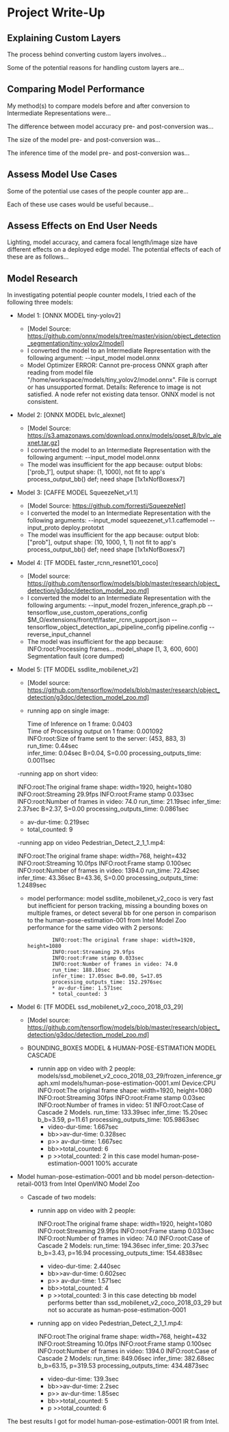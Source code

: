 # Project Write-Up

## Explaining Custom Layers

The process behind converting custom layers involves...

Some of the potential reasons for handling custom layers are...

## Comparing Model Performance

My method(s) to compare models before and after conversion to Intermediate Representations
were...

The difference between model accuracy pre- and post-conversion was...

The size of the model pre- and post-conversion was...

The inference time of the model pre- and post-conversion was...

## Assess Model Use Cases

Some of the potential use cases of the people counter app are...

Each of these use cases would be useful because...

## Assess Effects on End User Needs

Lighting, model accuracy, and camera focal length/image size have different effects on a
deployed edge model. The potential effects of each of these are as follows...

## Model Research

In investigating potential people counter models, I tried each of the following three models:

- Model 1: [ONNX MODEL tiny-yolov2]
  - [Model Source: https://github.com/onnx/models/tree/master/vision/object_detection_segmentation/tiny-yolov2/model]
  - I converted the model to an Intermediate Representation with the following argument: --input_model model.onnx
  - Model Optimizer ERROR: Cannot pre-process ONNX graph after reading from model file "/home/workspace/models/tiny_yolov2/model.onnx". File is corrupt or has unsupported format. 
Details: Reference to image is not satisfied. A node refer not existing data tensor. ONNX model is not consistent.
  
- Model 2: [ONNX MODEL bvlc_alexnet]
  - [Model Source: https://s3.amazonaws.com/download.onnx/models/opset_8/bvlc_alexnet.tar.gz]
  - I converted the model to an Intermediate Representation with the following argument: --input_model model.onnx
  - The model was insufficient for the app because: output blobs: ['prob_1'], output shape: (1, 1000), not fit to app's process_output_bb() def; need shape [1x1xNofBoxesx7]

- Model 3: [CAFFE MODEL SqueezeNet_v1.1]
  - [Model Source: https://github.com/forresti/SqueezeNet]
  - I converted the model to an Intermediate Representation with the following arguments: --input_model squeezenet_v1.1.caffemodel --input_proto deploy.prototxt
  - The model was insufficient for the app because: output blob: ["prob"], output shape: (10, 1000, 1, 1) not fit to app's process_output_bb() def; need shape [1x1xNofBoxesx7]

- Model 4: [TF MODEL faster_rcnn_resnet101_coco]
  - [Model source: https://github.com/tensorflow/models/blob/master/research/object_detection/g3doc/detection_model_zoo.md]
  - I converted the model to an Intermediate Representation with the following arguments: --input_model frozen_inference_graph.pb --tensorflow_use_custom_operations_config $M_O/extensions/front/tf/faster_rcnn_support.json  --tensorflow_object_detection_api_pipeline_config pipeline.config --reverse_input_channel
  - The model was insufficient for the app because: INFO:root:Processing frames...   model_shape [1, 3, 600, 600]   Segmentation fault (core dumped)

- Model 5: [TF MODEL ssdlite_mobilenet_v2]
  - [Model source: https://github.com/tensorflow/models/blob/master/research/object_detection/g3doc/detection_model_zoo.md]
  - running app on single image:
  
    Time of Inference on 1 frame: 0.0403   
    Time of Processing output on 1 frame: 0.001092  
    INFO:root:Size of frame sent to the server: (453, 883, 3)    
    run_time: 0.44sec    
    infer_time: 0.04sec B=0.04, S=0.00
    processing_outputs_time: 0.0011sec
    
  -running app on short video:
  
    INFO:root:The original frame shape: width=1920, height=1080
    INFO:root:Streaming 29.9fps
    INFO:root:Frame stamp 0.033sec
    INFO:root:Number of frames in video: 74.0
    run_time: 21.19sec
    infer_time: 2.37sec B=2.37, S=0.00
    processing_outputs_time: 0.0861sec
    * av-dur-time: 0.219sec
    * total_counted: 9
    
  -running app on video Pedestrian_Detect_2_1_1.mp4:
  
    INFO:root:The original frame shape: width=768, height=432
    INFO:root:Streaming 10.0fps
    INFO:root:Frame stamp 0.100sec
    INFO:root:Number of frames in video: 1394.0
    run_time: 72.42sec
    infer_time: 43.36sec B=43.36, S=0.00
    processing_outputs_time: 1.2489sec
    
  - model performance: model ssdlite_mobilenet_v2_coco is very fast but inefficient for person tracking, missing a bounding boxes on multiple frames, or detect several bb for one person in comparison to the human-pose-estimation-001 from Intel Model Zoo performance for the same video with 2 persons:
  
                INFO:root:The original frame shape: width=1920, height=1080
                INFO:root:Streaming 29.9fps
                INFO:root:Frame stamp 0.033sec
                INFO:root:Number of frames in video: 74.0
                run_time: 188.10sec
                infer_time: 17.05sec B=0.00, S=17.05
                processing_outputs_time: 152.2976sec
                * av-dur-time: 1.571sec
                * total_counted: 3
    
- Model 6: [TF MODEL ssd_mobilenet_v2_coco_2018_03_29]
  - [Model source: https://github.com/tensorflow/models/blob/master/research/object_detection/g3doc/detection_model_zoo.md]

  - BOUNDING_BOXES MODEL & HUMAN-POSE-ESTIMATION MODEL CASCADE
  
    - runnin app on video with 2 people:
        models/ssd_mobilenet_v2_coco_2018_03_29/frozen_inference_graph.xml
        models/human-pose-estimation-0001.xml
        Device:CPU
        INFO:root:The original frame shape: width=1920, height=1080
        INFO:root:Streaming 30fps
        INFO:root:Frame stamp 0.03sec
        INFO:root:Number of frames in video: 51
        INFO:root:Case of Cascade 2 Models.
        run_time: 133.39sec
        infer_time: 15.20sec b_b=3.59, p=11.61
        processing_outputs_time: 105.9863sec
        * video-dur-time: 1.667sec
        * bb>>av-dur-time: 0.328sec
        * p>> av-dur-time: 1.667sec
        * bb>>total_counted: 6
        * p >>total_counted: 2
    in this case model human-pose-estimation-0001 100% accurate

- Model human-pose-estimation-0001 and bb model person-detection-retail-0013 from Intel OpenVINO Model Zoo
  - Cascade of two models:
  
    - runnin app on video with 2 people:
    
        INFO:root:The original frame shape: width=1920, height=1080
        INFO:root:Streaming 29.9fps
        INFO:root:Frame stamp 0.033sec
        INFO:root:Number of frames in video: 74.0
        INFO:root:Case of Cascade 2 Models:
        run_time: 194.36sec
        infer_time: 20.37sec b_b=3.43, p=16.94
        processing_outputs_time: 154.4838sec
        * video-dur-time: 2.440sec
        * bb>>av-dur-time: 0.602sec
        * p>> av-dur-time: 1.571sec
        * bb>>total_counted: 4
        * p >>total_counted: 3
    in this case detecting bb model performs better than ssd_mobilenet_v2_coco_2018_03_29 but not so accurate as human-pose-estimation-0001 
   
    - running app on video Pedestrian_Detect_2_1_1.mp4:
    
        INFO:root:The original frame shape: width=768, height=432
        INFO:root:Streaming 10.0fps
        INFO:root:Frame stamp 0.100sec
        INFO:root:Number of frames in video: 1394.0
        INFO:root:Case of Cascade 2 Models:
        run_time: 849.06sec
        infer_time: 382.68sec b_b=63.15, p=319.53
        processing_outputs_time: 434.4873sec
        * video-dur-time: 139.3sec
        * bb>>av-dur-time: 2.2sec
        * p>> av-dur-time: 1.85sec
        * bb>>total_counted: 5
        * p >>total_counted: 6

The best results I got for model human-pose-estimation-0001 IR from Intel. 
